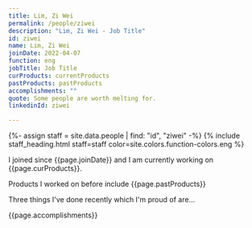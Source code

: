 ```yaml
---
title: Lim, Zi Wei
permalink: /people/ziwei
description: "Lim, Zi Wei - Job Title"
id: ziwei
name: Lim, Zi Wei
joinDate: 2022-04-07
function: eng
jobTitle: Job Title
curProducts: currentProducts
pastProducts: pastProducts
accomplishments: ""
quote: Some people are worth melting for.
linkedinId: ziwei

---
```


{%- assign staff = site.data.people | find: "id", "ziwei" -%}
{% include staff_heading.html staff=staff color=site.colors.function-colors.eng %}

<p>I joined since {{page.joinDate}} and I am currently working on {{page.curProducts}}.</p>

<p>Products I worked on before include {{page.pastProducts}}</p>

<p>Three things I've done recently which I'm proud of are...</p>
{{page.accomplishments}}
